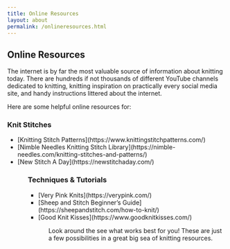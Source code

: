 ```yaml
---
title: Online Resources
layout: about
permalink: /onlineresources.html
---
```


## Online Resources
The internet is by far the most valuable source of information about knitting today. There are hundreds if not thousands of different YouTube channels dedicated to knitting, knitting inspiration on practically every social media site, and handy instructions littered about the internet. 

Here are some helpful online resources for: 

### Knit Stitches
  
<ul>
<li>[Knitting Stitch Patterns](https://www.knittingstitchpatterns.com/)</li>
<li>[Nimble Needles Knitting Stitch Library](https://nimble-needles.com/knitting-stitches-and-patterns/)</li> 
<li>[New Stitch A Day](https://newstitchaday.com/)</li> 
<ul>
  
### Techniques & Tutorials

<ul>
<li>[Very Pink Knits](https://verypink.com/)</li> 
<li>[Sheep and Stitch Beginner’s Guide](https://sheepandstitch.com/how-to-knit/)</li>
<li>[Good Knit Kisses](https://www.goodknitkisses.com/)</li> 
<ul>

Look around the see what works best for you! These are just a few possibilities in a great big sea of knitting resources. 
